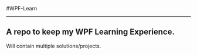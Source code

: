 #WPF-Learn

---
## A repo to keep my WPF Learning Experience. 

Will contain multiple solutions/projects. 